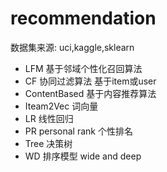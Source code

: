 #  recommendation 
  数据集来源:  uci,kaggle,sklearn
- LFM    基于邻域个性化召回算法
- CF     协同过滤算法   基于item或user
- ContentBased  基于内容推荐算法
- Iteam2Vec    词向量
- LR   线性回归
- PR  personal rank  个性排名
- Tree 决策树
- WD   排序模型  wide and deep

